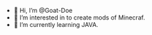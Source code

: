 - 👋 Hi, I’m @Goat-Doe
- 👀 I’m interested in to create mods of Minecraf.
- 🌱 I’m currently learning JAVA.

<!---
Goat-Doe/Goat-Doe is a ✨ special ✨ repository because its `README.md` (this file) appears on your GitHub profile.
You can click the Preview link to take a look at your changes.
--->
